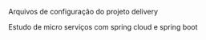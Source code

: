 Arquivos de configuração do projeto delivery

Estudo de micro serviços com spring cloud e spring boot

